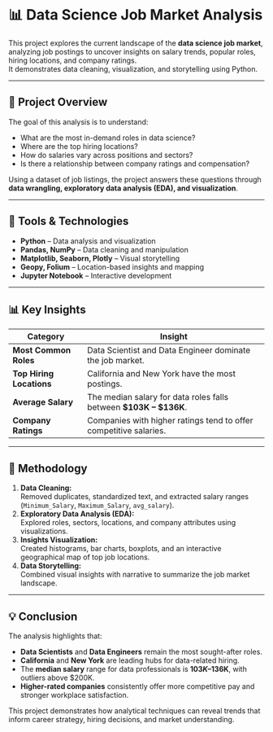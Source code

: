 # 📊 Data Science Job Market Analysis

This project explores the current landscape of the **data science job market**, analyzing job postings to uncover insights on salary trends, popular roles, hiring locations, and company ratings.  
It demonstrates data cleaning, visualization, and storytelling using Python.

---

## 📁 Project Overview

The goal of this analysis is to understand:
- What are the most in-demand roles in data science?
- Where are the top hiring locations?
- How do salaries vary across positions and sectors?
- Is there a relationship between company ratings and compensation?

Using a dataset of job listings, the project answers these questions through **data wrangling, exploratory data analysis (EDA), and visualization**.

---

## 🧰 Tools & Technologies
- **Python** – Data analysis and visualization  
- **Pandas, NumPy** – Data cleaning and manipulation  
- **Matplotlib, Seaborn, Plotly** – Visual storytelling  
- **Geopy, Folium** – Location-based insights and mapping  
- **Jupyter Notebook** – Interactive development  

---

## 📊 Key Insights

| **Category**             | **Insight**                                                                 |
| ------------------------- | --------------------------------------------------------------------------- |
| **Most Common Roles**     | Data Scientist and Data Engineer dominate the job market.                   |
| **Top Hiring Locations**  | California and New York have the most postings.                             |
| **Average Salary**        | The median salary for data roles falls between **$103K – $136K**.           |
| **Company Ratings**       | Companies with higher ratings tend to offer competitive salaries.           |

---
## 🧮 Methodology
1. **Data Cleaning:**  
   Removed duplicates, standardized text, and extracted salary ranges (`Minimum_Salary`, `Maximum_Salary`, `avg_salary`).
2. **Exploratory Data Analysis (EDA):**  
   Explored roles, sectors, locations, and company attributes using visualizations.
3. **Insights Visualization:**  
   Created histograms, bar charts, boxplots, and an interactive geographical map of top job locations.
4. **Data Storytelling:**  
   Combined visual insights with narrative to summarize the job market landscape.

---

## 💡 Conclusion

The analysis highlights that:
- **Data Scientists** and **Data Engineers** remain the most sought-after roles.  
- **California** and **New York** are leading hubs for data-related hiring.  
- The **median salary** range for data professionals is **$103K–$136K**, with outliers above $200K.  
- **Higher-rated companies** consistently offer more competitive pay and stronger workplace satisfaction.  

This project demonstrates how analytical techniques can reveal trends that inform career strategy, hiring decisions, and market understanding.
